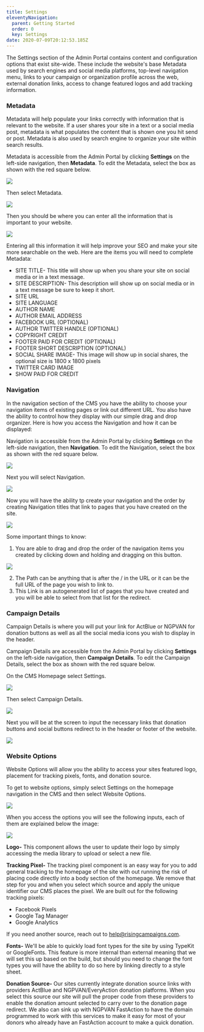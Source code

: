 ```yaml
---
title: Settings
eleventyNavigation:
  parent: Getting Started
  order: 0
  key: Settings
date: 2020-07-09T20:12:53.185Z
---
```

The Settings section of the Admin Portal contains content and configuration options that exist site-wide. These include the website's base Metadata used by search engines and social media platforms, top-level navigation menu, links to your campaign or organization profile across the web, external donation links, access to change featured logos and add tracking information.

### Metadata

Metadata will help populate your links correctly with information that is relevant to the website. If a user shares your site in a text or a social media post, metadata is what populates the content that is shown one you hit send or post. Metadata is also used by search engine to organize your site within search results.

Metadata is accessible from the Admin Portal by clicking **Settings** on the left-side navigation, then **Metadata**. To edit the Metadata, select the box as shown with the red square below.

![](/img/uploads/content_manager-9-.png)

Then select Metadata.

![](/img/uploads/content_manager-10-.png)

Then you should be where you can enter all the information that is important to your website.

![](/img/uploads/screen-shot-2020-07-20-at-4.29.29-pm.png)

Entering all this information it will help improve your SEO and make your site more searchable on the web. Here are the items you will need to complete Metadata:

* SITE TITLE- This title will show up when you share your site on social media or in a text message. 
* SITE DESCRIPTION- This description will show up on social media or in a text message be sure to keep it short. 
* SITE URL
* SITE LANGUAGE
* AUTHOR NAME
* AUTHOR EMAIL ADDRESS
* FACEBOOK URL (OPTIONAL)
* AUTHOR TWITTER HANDLE (OPTIONAL)
* COPYRIGHT CREDIT 
* FOOTER PAID FOR CREDIT (OPTIONAL)
* FOOTER SHORT DESCRIPTION (OPTIONAL)
* SOCIAL SHARE IMAGE- This image will show up in social shares, the optional size is 1800 x 1800 pixels
* TWITTER CARD IMAGE
* SHOW PAID FOR CREDIT

### Navigation

In the navigation section of the CMS you have the ability to choose your navigation items of existing pages or link out different URL. You also have the ability to control how they display with our simple drag and drop organizer. Here is how you access the Navigation and how it can be displayed:

Navigation is accessible from the Admin Portal by clicking **Settings** on the left-side navigation, then **Navigation**. To edit the Navigation, select the box as shown with the red square below.

![](/img/uploads/content_manager-9-.png)

Next you will select Navigation.

![](/img/uploads/content_manager-11-.png)

Now you will have the ability tp create your navigation and the order by creating Navigation titles that link to pages that you have created on the site. 

![](/img/uploads/screen-shot-2020-07-20-at-4.44.14-pm.png)

Some important things to know:

1. You are able to drag and drop the order of the navigation items you created by clicking down and holding and dragging on this button.

![](/img/uploads/screen-shot-2020-07-20-at-4.45.28-pm.png)

2. The Path can be anything that is after the / in the URL or it can be the full URL of the page you wish to link to.
3. This Link is an autogenerated list of pages that you have created and you will be able to select from that list for the redirect. 

### Campaign Details

Campaign Details is where you will put your link for ActBlue or NGPVAN for donation buttons as well as all the social media icons you wish to display in the header. 

Campaign Details are accessible from the Admin Portal by clicking **Settings** on the left-side navigation, then **Campaign Details**. To edit the Campaign Details, select the box as shown with the red square below.

On the CMS Homepage select Settings.

![](/img/uploads/content_manager-9-.png)

Then select Campaign Details.

![](/img/uploads/content_manager-12-.png)

Next you will be at the screen to input the necessary links that donation buttons and social buttons redirect to in the header or footer of the website. 

![](/img/uploads/content_manager-13-.png)

### **Website Options**

Website Options will allow you the ability to access your sites featured logo, placement for tracking pixels, fonts, and donation source. 

To get to website options, simply select Settings on the homepage navigation in the CMS and then select Website Options. 

![](/img/uploads/content-manager-1-websiteoptions.png)

When you access the options you will see the following inputs, each of them are explained below the image:

![](/img/uploads/content-manager-websiteoptions-inside-.png)

**Logo-** This component allows the user to update their logo by simply accessing the media library to upload or select a new file. 

**Tracking Pixel-** The tracking pixel component is an easy way for you to add general tracking to the homepage of the site with out running the risk of placing code directly into a body section of the homepage. We remove that step for you and when you select which source and apply the unique identifier our CMS places the pixel. We are built out for the following tracking pixels:

* Facebook Pixels
* Google Tag Manager
* Google Analytics

If you need another source, reach out to help@risingcampaigns.com. 

**Fonts-** We'll be able to quickly load font types for the site by using TypeKit or GoogleFonts. This feature is more internal than external meaning that we will set this up based on the build, but should you need to change the font types you will have the ability to do so here by linking directly to a style sheet. 

**Donation Source-** Our sites currently integrate donation source links with providers ActBlue and NGPVAN/EveryAction donation platforms. When you select this source our site will pull the proper code from these providers to enable the donation amount selected to carry over to the donation page redirect. We also can sink up with NGPVAN FastAction to have the domain programmed to work with this services to make it easy for most of your donors who already have an FastAction account to make a quick donation.